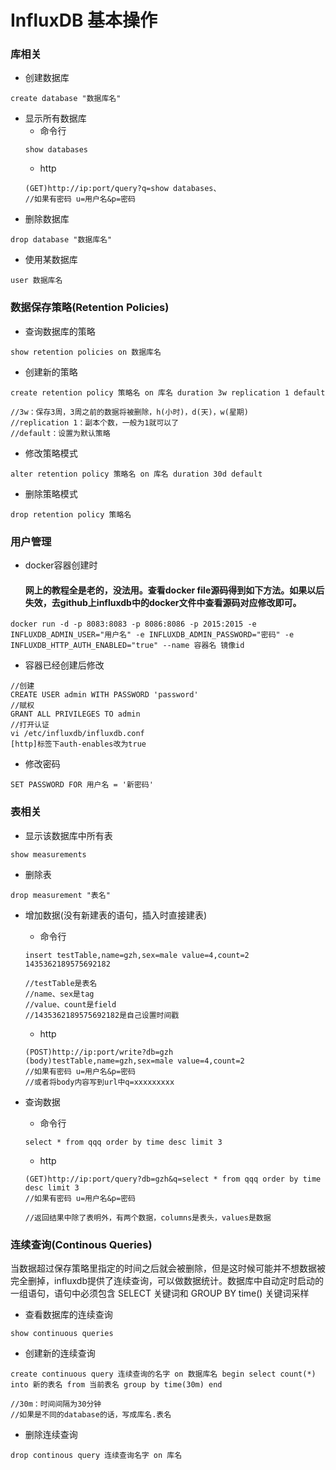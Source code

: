 # InfluxDB 基本操作
### 库相关
- 创建数据库
````
create database "数据库名"
````
- 显示所有数据库
    - 命令行
    ````
    show databases
    ````
    - http
    ````
    (GET)http://ip:port/query?q=show databases、
    //如果有密码 u=用户名&p=密码
    ````
- 删除数据库 
````
drop database "数据库名"
````
- 使用某数据库
````
user 数据库名
````
### 数据保存策略(Retention Policies)
- 查询数据库的策略
````
show retention policies on 数据库名
````
- 创建新的策略
````
create retention policy 策略名 on 库名 duration 3w replication 1 default

//3w：保存3周，3周之前的数据将被删除，h(小时)，d(天)，w(星期)
//replication 1：副本个数，一般为1就可以了
//default：设置为默认策略
````
- 修改策略模式
````
alter retention policy 策略名 on 库名 duration 30d default  
````
- 删除策略模式
````
drop retention policy 策略名
````
### 用户管理
- docker容器创建时
    #### 网上的教程全是老的，没法用。查看docker file源码得到如下方法。如果以后失效，去github上influxdb中的docker文件中查看源码对应修改即可。
````
docker run -d -p 8083:8083 -p 8086:8086 -p 2015:2015 -e INFLUXDB_ADMIN_USER="用户名" -e INFLUXDB_ADMIN_PASSWORD="密码" -e INFLUXDB_HTTP_AUTH_ENABLED="true" --name 容器名 镜像id
````
- 容器已经创建后修改
````
//创建
CREATE USER admin WITH PASSWORD 'password'
//赋权
GRANT ALL PRIVILEGES TO admin
//打开认证
vi /etc/influxdb/influxdb.conf
[http]标签下auth-enables改为true
````
- 修改密码
````
SET PASSWORD FOR 用户名 = '新密码'
````
### 表相关
- 显示该数据库中所有表
````
show measurements
````
- 删除表
````
drop measurement "表名"
````
- 增加数据(没有新建表的语句，插入时直接建表)
    
    - 命令行
    ````
    insert testTable,name=gzh,sex=male value=4,count=2 1435362189575692182

    //testTable是表名
    //name、sex是tag
    //value、count是field
    //1435362189575692182是自己设置时间戳
    ````
    - http
    ````
    (POST)http://ip:port/write?db=gzh  (body)testTable,name=gzh,sex=male value=4,count=2 
    //如果有密码 u=用户名&p=密码
    //或者将body内容写到url中q=xxxxxxxxx
    ````
- 查询数据

    - 命令行
    ````
    select * from qqq order by time desc limit 3  
    ````
    - http
    ````
    (GET)http://ip:port/query?db=gzh&q=select * from qqq order by time desc limit 3 
    //如果有密码 u=用户名&p=密码

    //返回结果中除了表明外，有两个数据，columns是表头，values是数据
    ````

### 连续查询(Continous Queries)

当数据超过保存策略里指定的时间之后就会被删除，但是这时候可能并不想数据被完全删掉，influxdb提供了连续查询，可以做数据统计。数据库中自动定时启动的一组语句，语句中必须包含 SELECT 关键词和 GROUP BY time() 关键词采样

- 查看数据库的连续查询
````
show continuous queries  
````
- 创建新的连续查询
````
create continuous query 连续查询的名字 on 数据库名 begin select count(*) into 新的表名 from 当前表名 group by time(30m) end

//30m：时间间隔为30分钟
//如果是不同的database的话，写成库名.表名
````
- 删除连续查询
````
drop continous query 连续查询名字 on 库名 
````
